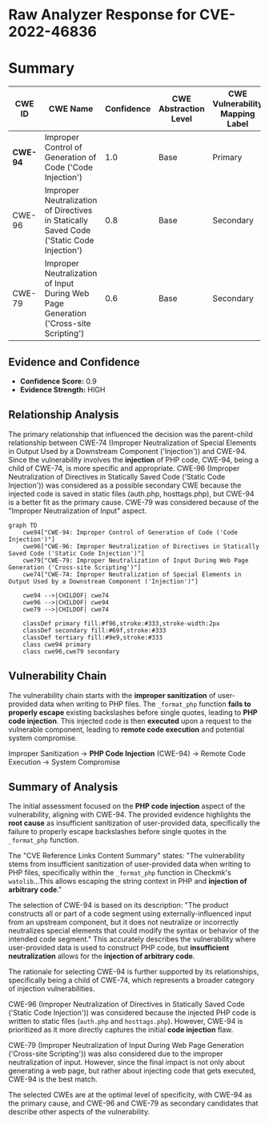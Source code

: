 # Raw Analyzer Response for CVE-2022-46836

# Summary

| CWE ID | CWE Name | Confidence | CWE Abstraction Level | CWE Vulnerability Mapping Label | CWE-Vulnerability Mapping Notes |
|---|---|---|---|---|---|
| **CWE-94** | Improper Control of Generation of Code ('Code Injection') | 1.0 | Base | Primary | Allowed-with-Review |
| CWE-96 | Improper Neutralization of Directives in Statically Saved Code ('Static Code Injection') | 0.8 | Base | Secondary | Allowed |
| CWE-79 | Improper Neutralization of Input During Web Page Generation ('Cross-site Scripting') | 0.6 | Base | Secondary | Allowed |

## Evidence and Confidence

*   **Confidence Score:** 0.9
*   **Evidence Strength:** HIGH

## Relationship Analysis

The primary relationship that influenced the decision was the parent-child relationship between CWE-74 (Improper Neutralization of Special Elements in Output Used by a Downstream Component ('Injection')) and CWE-94. Since the vulnerability involves the **injection** of PHP code, CWE-94, being a child of CWE-74, is more specific and appropriate. CWE-96 (Improper Neutralization of Directives in Statically Saved Code ('Static Code Injection')) was considered as a possible secondary CWE because the injected code is saved in static files (auth.php, hosttags.php), but CWE-94 is a better fit as the primary cause. CWE-79 was considered because of the "Improper Neutralization of Input" aspect.

```mermaid
graph TD
    cwe94["CWE-94: Improper Control of Generation of Code ('Code Injection')"]
    cwe96["CWE-96: Improper Neutralization of Directives in Statically Saved Code ('Static Code Injection')"]
    cwe79["CWE-79: Improper Neutralization of Input During Web Page Generation ('Cross-site Scripting')"]
    cwe74["CWE-74: Improper Neutralization of Special Elements in Output Used by a Downstream Component ('Injection')"]
    
    cwe94 -->|CHILDOF| cwe74
    cwe96 -->|CHILDOF| cwe94
    cwe79 -->|CHILDOF| cwe74
    
    classDef primary fill:#f96,stroke:#333,stroke-width:2px
    classDef secondary fill:#69f,stroke:#333
    classDef tertiary fill:#9e9,stroke:#333
    class cwe94 primary
    class cwe96,cwe79 secondary
```

## Vulnerability Chain

The vulnerability chain starts with the **improper sanitization** of user-provided data when writing to PHP files. The `_format_php` function **fails to properly escape** existing backslashes before single quotes, leading to **PHP code injection**. This injected code is then **executed** upon a request to the vulnerable component, leading to **remote code execution** and potential system compromise.

Improper Sanitization -> **PHP Code Injection** (CWE-94) -> Remote Code Execution -> System Compromise

## Summary of Analysis

The initial assessment focused on the **PHP code injection** aspect of the vulnerability, aligning with CWE-94. The provided evidence highlights the **root cause** as insufficient sanitization of user-provided data, specifically the failure to properly escape backslashes before single quotes in the `_format_php` function.

The "CVE Reference Links Content Summary" states: "The vulnerability stems from insufficient sanitization of user-provided data when writing to PHP files, specifically within the `_format_php` function in Checkmk's `watolib`...This allows escaping the string context in PHP and **injection of arbitrary code**."

The selection of CWE-94 is based on its description: "The product constructs all or part of a code segment using externally-influenced input from an upstream component, but it does not neutralize or incorrectly neutralizes special elements that could modify the syntax or behavior of the intended code segment." This accurately describes the vulnerability where user-provided data is used to construct PHP code, but **insufficient neutralization** allows for the **injection of arbitrary code**.

The rationale for selecting CWE-94 is further supported by its relationships, specifically being a child of CWE-74, which represents a broader category of injection vulnerabilities.

CWE-96 (Improper Neutralization of Directives in Statically Saved Code ('Static Code Injection')) was considered because the injected PHP code is written to static files (`auth.php` and `hosttags.php`). However, CWE-94 is prioritized as it more directly captures the initial **code injection** flaw.

CWE-79 (Improper Neutralization of Input During Web Page Generation ('Cross-site Scripting')) was also considered due to the improper neutralization of input. However, since the final impact is not only about generating a web page, but rather about injecting code that gets executed, CWE-94 is the best match.

The selected CWEs are at the optimal level of specificity, with CWE-94 as the primary cause, and CWE-96 and CWE-79 as secondary candidates that describe other aspects of the vulnerability.